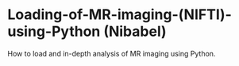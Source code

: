 # Loading-of-MR-imaging-(NIFTI)-using-Python (Nibabel)
How to load and in-depth analysis of MR imaging using Python.
